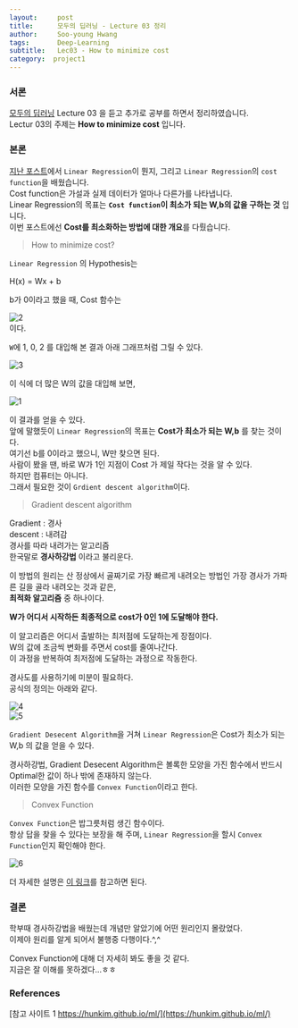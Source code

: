 ```yaml
---
layout:     post
title:      모두의 딥러닝 - Lecture 03 정리
author:     Soo-young Hwang
tags: 		Deep-Learning
subtitle:  	Lec03 - How to minimize cost
category:  project1
---
```


### 서론
[모두의 딥러닝](https://hunkim.github.io/ml/) Lecture 03 을 듣고 추가로 공부를 하면서  정리하였습니다.    
Lectur 03의 주제는 **How to minimize cost** 입니다.   
    
### 본론

[지난 포스트](http://swimminghwang.github.io/project1/2020/05/19/dl-lec02/)에서 `Linear Regression`이 뭔지, 그리고 `Linear Regression`의 `cost function`을 배웠습니다.   
Cost function은 가설과 실제 데이터가 얼마나 다른가를 나타냅니다.   
Linear Regression의 목표는 **`Cost function`이 최소가 되는 W,b의 값을 구하는 것** 입니다.   
이번 포스트에선 **Cost를 최소화하는 방법에 대한 개요**를 다뤘습니다.   



<blockquote>How to minimize cost?</blockquote>    

`Linear Regression` 의 Hypothesis는    
<p><execode>H(x) = Wx + b</execode></p>
b가 0이라고 했을 때, Cost 함수는   

![2](https://swimmingHwang.github.io/img/dllec03-2.png)   
이다. 

`W`에 1, 0, 2 를 대입해 본 결과 아래 그래프처럼 그릴 수 있다.   

![3](https://swimmingHwang.github.io/img/dllec03-3.png) 

이 식에 더 많은 W의 값을 대입해 보면, 

![1](https://swimmingHwang.github.io/img/dllec03-1.png)   

이 결과를 얻을 수 있다.   
앞에 말했듯이 `Linear Regression`의 목표는 **Cost가 최소가 되는 W,b** 를 찾는 것이다.   
여기선 b를 0이라고 했으니, W만 찾으면 된다.   
사람이 봤을 땐, 바로 W가 1인 지점이 Cost 가 제일 작다는 것을 알 수 있다.   
하지만 컴퓨터는 아니다.   
그래서 필요한 것이 `Grdient descent algorithm`이다. 

<blockquote>Gradient descent algorithm</blockquote>

Gradient : 경사   
descent : 내려감  
경사를 따라 내려가는 알고리즘   
한국말로 **경사하강법** 이라고 불리운다.   

이 방법의 원리는 산 정상에서 골짜기로 가장 빠르게 내려오는 방법인 가장 경사가 가파른 길을 골라 내려오는 것과 같은,   
**최적화 알고리즘** 중 하나이다.   

**W가 어디서 시작하든 최종적으로 cost가 0인 1에 도달해야 한다.**   

이 알고리즘은 어디서 출발하는 최저점에 도달하는게 장점이다.   
W의 값에 조금씩 변화를 주면서 cost를 줄여나간다.   
이 과정을 반복하여 최저점에 도달하는 과정으로 작동한다.   

경사도를 사용하기에 미분이 필요하다.   
공식의 정의는 아래와 같다.   

![4](https://swimmingHwang.github.io/img/dllec03-4.png)   
![5](https://swimmingHwang.github.io/img/dllec03-5.png)   

`Gradient Desecent Algorithm`을 거쳐 `Linear Regression`은 Cost가 최소가 되는 W,b 의 값을 얻을 수 있다.   

경사하강법, Gradient Desecent Algorithm은 볼록한 모양을 가진 함수에서 반드시 Optimal한 값이 하나 밖에 존재하지 않는다.   
이러한 모양을 가진 함수를 `Convex Function`이라고 한다.   

<blockquote>Convex Function</blockquote>

`Convex Function`은 밥그릇처럼 생긴 함수이다.   
항상 답을 찾을 수 있다는 보장을 해 주며, 
`Linear Regression`을 할시 `Convex Function`인지 확인해야 한다.   

![6](https://swimmingHwang.github.io/img/dllec03-6.png)   

더 자세한 설명은 [이 링크](http://sanghyukchun.github.io/63/)를 참고하면 된다.   


### 결론
학부때 경사하강법을 배웠는데 개념만 알았기에 어떤 원리인지 몰랐었다.   
이제야 원리를 알게 되어서 불행중 다행이다.^,^   

Convex Function에 대해 더 자세히 봐도 좋을 것 같다.   
지금은 잘 이해를 못하겠다...ㅎㅎ   

### References
[참고 사이트 1 https://hunkim.github.io/ml/](https://hunkim.github.io/ml/)   